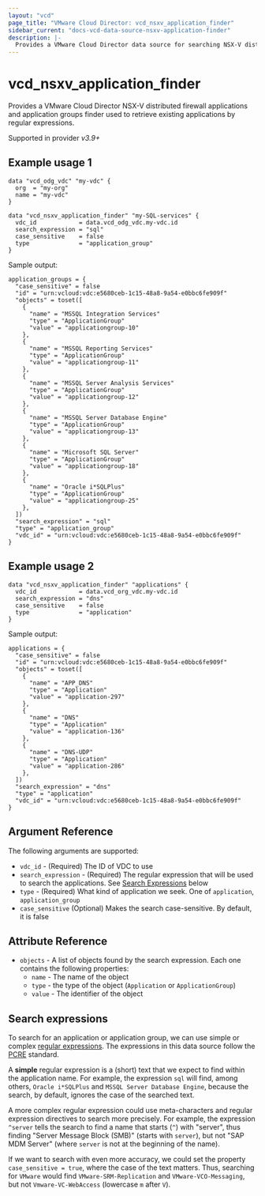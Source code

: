 ```yaml
---
layout: "vcd"
page_title: "VMware Cloud Director: vcd_nsxv_application_finder"
sidebar_current: "docs-vcd-data-source-nsxv-application-finder"
description: |-
  Provides a VMware Cloud Director data source for searching NSX-V distributed firewall applications and application groups
---
```


# vcd\_nsxv\_application_finder

Provides a VMware Cloud Director NSX-V distributed firewall applications and application groups finder
used to retrieve existing applications by regular expressions.

Supported in provider *v3.9+*

## Example usage 1

```hcl
data "vcd_odg_vdc" "my-vdc" {
  org  = "my-org"
  name = "my-vdc"
}

data "vcd_nsxv_application_finder" "my-SQL-services" {
  vdc_id            = data.vcd_odg_vdc.my-vdc.id
  search_expression = "sql"
  case_sensitive    = false
  type              = "application_group"
}
```

Sample output:

```
application_groups = {
  "case_sensitive" = false
  "id" = "urn:vcloud:vdc:e5680ceb-1c15-48a8-9a54-e0bbc6fe909f"
  "objects" = toset([
    {
      "name" = "MSSQL Integration Services"
      "type" = "ApplicationGroup"
      "value" = "applicationgroup-10"
    },
    {
      "name" = "MSSQL Reporting Services"
      "type" = "ApplicationGroup"
      "value" = "applicationgroup-11"
    },
    {
      "name" = "MSSQL Server Analysis Services"
      "type" = "ApplicationGroup"
      "value" = "applicationgroup-12"
    },
    {
      "name" = "MSSQL Server Database Engine"
      "type" = "ApplicationGroup"
      "value" = "applicationgroup-13"
    },
    {
      "name" = "Microsoft SQL Server"
      "type" = "ApplicationGroup"
      "value" = "applicationgroup-18"
    },
    {
      "name" = "Oracle i*SQLPlus"
      "type" = "ApplicationGroup"
      "value" = "applicationgroup-25"
    },
  ])
  "search_expression" = "sql"
  "type" = "application_group"
  "vdc_id" = "urn:vcloud:vdc:e5680ceb-1c15-48a8-9a54-e0bbc6fe909f"
}
```

## Example usage 2

```hcl
data "vcd_nsxv_application_finder" "applications" {
  vdc_id            = data.vcd_org_vdc.my-vdc.id
  search_expression = "dns"
  case_sensitive    = false
  type              = "application"
}
```

Sample output:

```
applications = {
  "case_sensitive" = false
  "id" = "urn:vcloud:vdc:e5680ceb-1c15-48a8-9a54-e0bbc6fe909f"
  "objects" = toset([
    {
      "name" = "APP_DNS"
      "type" = "Application"
      "value" = "application-297"
    },
    {
      "name" = "DNS"
      "type" = "Application"
      "value" = "application-136"
    },
    {
      "name" = "DNS-UDP"
      "type" = "Application"
      "value" = "application-286"
    },
  ])
  "search_expression" = "dns"
  "type" = "application"
  "vdc_id" = "urn:vcloud:vdc:e5680ceb-1c15-48a8-9a54-e0bbc6fe909f"
}
```

## Argument Reference

The following arguments are supported:

* `vdc_id` - (Required) The ID of VDC to use
* `search_expression` - (Required) The regular expression that will be used to search the applications. See [Search Expressions](#search-expressions) below
* `type` - (Required) What kind of application we seek. One of `application`, `application_group`
* `case_sensitive` (Optional) Makes the search case-sensitive. By default, it is false

## Attribute Reference

* `objects` - A list of objects found by the search expression. Each one contains the following properties:
  * `name` - The name of the object
  * `type` - the type of the object (`Application` or `ApplicationGroup`)
  * `value` - The identifier of the object


## Search expressions

To search for an application or application group, we can use simple or complex [regular expressions](https://en.wikipedia.org/wiki/Regular_expression).
The expressions in this data source follow the [PCRE](https://en.wikipedia.org/wiki/Perl_Compatible_Regular_Expressions) standard.

A **simple** regular expression is a (short) text that we expect to find within the application name. For example, the
expression `sql` will find, among others, `Oracle i*SQLPlus` and `MSSQL Server Database Engine`, because the search, by default,
ignores the case of the searched text.

A more complex regular expression could use meta-characters and regular expression directives to search more precisely.
For example, the expression `^server` tells the search to find a name that starts (`^`) with "server", thus finding
"Server Message Block (SMB)" (starts with `server`), but not  "SAP MDM Server" (where `server` is not at the beginning
of the name).

If we want to search with even more accuracy, we could set the property `case_sensitive = true`, where the case of the
text matters. Thus, searching for `VMware` would find `VMware-SRM-Replication` and `VMware-VCO-Messaging`, but not
`Vmware-VC-WebAccess` (lowercase `m` after `V`).